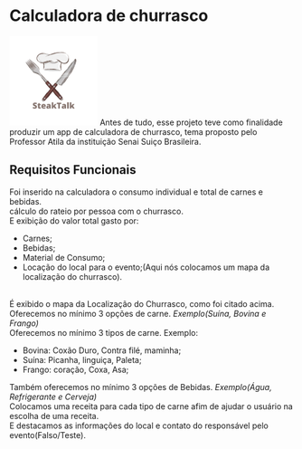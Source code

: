 <div>
  
# Calculadora de churrasco
<img src="/images/logo2.png">
Antes de tudo, esse projeto teve como finalidade produzir um app de calculadora de churrasco, tema proposto pelo Professor Atila da instituição Senai Suiço Brasileira.


## Requisitos Funcionais
Foi inserido na calculadora o consumo individual e total de carnes e bebidas.<br>
cálculo do rateio por pessoa com o churrasco.<br>
E exibição do valor total gasto por:<br>
- Carnes;<br>
- Bebidas;<br>
- Material de Consumo;<br>
- Locação do local para o evento;(Aqui nós colocamos um mapa da localização do churrasco).

<br>É exibido o mapa da Localização do Churrasco, como foi citado acima.<br>
Oferecemos no mínimo 3 opções de carne. *Exemplo(Suína, Bovina e Frango)*<br>
Oferecemos no mínimo 3 tipos de carne.
Exemplo:<br>
- Bovina: Coxão Duro, Contra filé, maminha;<br>
- Suína: Picanha, linguiça, Paleta;<br>
- Frango: coração, Coxa, Asa;<br>

Também oferecemos no mínimo 3 opções de Bebidas. *Exemplo(Água, Refrigerante e Cerveja)*<br>
Colocamos uma receita para cada tipo de carne afim de ajudar o usuário na escolha de uma receita.<br>
E destacamos as informações do local e contato do responsável pelo evento(Falso/Teste).
</div>

  
          




